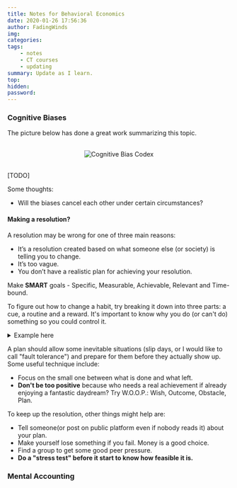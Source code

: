 ```yaml
---
title: Notes for Behavioral Economics
date: 2020-01-26 17:56:36
author: FadingWinds
img:
categories: 
tags:
    - notes
    - CT courses
    - updating
summary: Update as I learn.
top:
hidden:
password:
---
```

### Cognitive Biases

The picture below has done a great work summarizing this topic. 

<br>
<div align = center><img src = "https://miro.medium.com/max/3072/1*71TzKnr7bzXU_l_pU6DCNA.jpeg" title = "Cognitive Bias Codex"/></div>
<br>

[TODO]

Some thoughts:

- Will the biases cancel each other under certain circumstances?

#### Making a resolution?

A resolution may be wrong for one of three main reasons:

- It’s a resolution created based on what someone else (or society) is telling you to change.
- It’s too vague.
- You don’t have a realistic plan for achieving your resolution.

Make **SMART** goals - Specific, Measurable, Achievable, Relevant and Time-bound.

To figure out how to change a habit, try breaking it down into three parts: a cue, a routine and a reward. It's important to know why you do (or can't do) something so you could control it.

<details>
<summary>Example here</summary>
Bad Habit: I don't get enough sleep at night.

Cue: I feel like I need time to myself in the evening.

Routine: I stay up too late watching TV.

Reward: I'm entertained.

Way to change the behavior: Instead of staying up late to watch TV, carve out special time each day to spend by yourself, even if that may mean asking for help with your children or taking a break from work each day.
</details>

A plan should allow some inevitable situations (slip days, or I would like to call "fault tolerance") and prepare for them before they actually show up. Some useful technique include:

- Focus on the small one between what is done and what left.
- **Don't be too positive** because who needs a real achievement if already enjoying a fantastic daydream? Try W.O.O.P.: Wish, Outcome, Obstacle, Plan.

To keep up the resolution, other things might help are:

- Tell someone(or post on public platform even if nobody reads it) about your plan.
- Make yourself lose something if you fail. Money is a good choice.
- Find a group to get some good peer pressure.
- **Do a "stress test" before it start to know how feasible it is.**

### Mental Accounting
